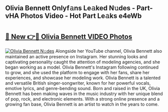 ## Olivia Bennett Onlyf𝚊ns Le𝚊ked N𝚞des - Part-vHA Photos Video - Hot Part Le𝚊ks e4eWb

# <h2><a href="http://ac47850.deff.icu/?id=Olivia+Bennett">🔗 New 👉🔴 Olivia Bennett VIDEO Photos</a></h2>

[![Olivia Bennett N𝚞des](https://i.imgur.com/rIISA9y.gif)](http://ac47850.deff.icu/?id=Olivia+Bennett)
Alongside her YouTube channel, Olivia Bennett also maintained an active presence on Instagram. Her stunning looks and captivating personality caught the attention of modeling agencies, and she began working as a model. Olivia Bennett's Instagram following continued to grow, and she used the platform to engage with her fans, share her experiences, and showcase her modeling work. Olivia Bennett is a talented and versatile British singer-songwriter, known for her powerful vocals, emotive lyrics, and genre-bending sound. Born and raised in the UK, Olivia Bennett has been making waves in the music industry with her unique blend of pop, rock, and electronic elements. With a strong online presence and a growing fan base, Olivia Bennett is an artist to watch in the years to come.
